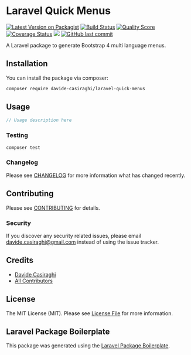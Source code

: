 # Laravel Quick Menus

[![Latest Version on Packagist](https://img.shields.io/packagist/v/davide-casiraghi/laravel-quick-menus.svg?style=flat-square)](https://packagist.org/packages/davide-casiraghi/laravel-quick-menus)
[![Build Status](https://img.shields.io/travis/davide-casiraghi/laravel-quick-menus/master.svg?style=flat-square)](https://travis-ci.org/davide-casiraghi/laravel-quick-menus)
[![Quality Score](https://img.shields.io/scrutinizer/g/davide-casiraghi/laravel-quick-menus.svg?style=flat-square)](https://scrutinizer-ci.com/g/davide-casiraghi/laravel-quick-menus)
[![Coverage Status](https://scrutinizer-ci.com/g/davide-casiraghi/laravel-quick-menus/badges/coverage.png?b=master)](https://scrutinizer-ci.com/g/davide-casiraghi/laravel-quick-menus/)
<a href="https://codeclimate.com/github/davide-casiraghi/laravel-quick-menus/maintainability"><img src="https://api.codeclimate.com/v1/badges/643fec379dff5f57bb4f/maintainability" /></a>
[![GitHub last commit](https://img.shields.io/github/last-commit/davide-casiraghi/laravel-quick-menus.svg)](https://github.com/davide-casiraghi/laravel-quick-menus) 

A Laravel package to generate Bootstrap 4 multi language menus.

## Installation

You can install the package via composer:

```bash
composer require davide-casiraghi/laravel-quick-menus
```

## Usage

``` php
// Usage description here
```

### Testing

``` bash
composer test
```

### Changelog

Please see [CHANGELOG](CHANGELOG.md) for more information what has changed recently.

## Contributing

Please see [CONTRIBUTING](CONTRIBUTING.md) for details.

### Security

If you discover any security related issues, please email davide.casiraghi@gmail.com instead of using the issue tracker.

## Credits

- [Davide Casiraghi](https://github.com/davide-casiraghi)
- [All Contributors](../../contributors)

## License

The MIT License (MIT). Please see [License File](LICENSE.md) for more information.

## Laravel Package Boilerplate

This package was generated using the [Laravel Package Boilerplate](https://laravelpackageboilerplate.com).
